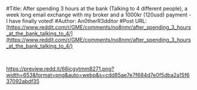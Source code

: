 #Title: After spending 3 hours at the bank (Talking to 4 different people), a week long email exchange with my broker and a 1000kr (120usd) payment - I have finally voted!
#Author: An0therR3dditor
#Post URL: [https://www.reddit.com/r/GME/comments/no8nmr/after_spending_3_hours_at_the_bank_talking_to_4/](https://www.reddit.com/r/GME/comments/no8nmr/after_spending_3_hours_at_the_bank_talking_to_4/)


&#x200B;

https://preview.redd.it/66icgytmm8271.png?width=653&format=png&auto=webp&s=cdd85ae7e7f684d7e0f5dba2a15f637092abdf35